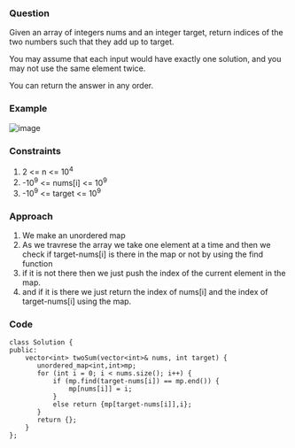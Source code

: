 **<h3>Question</h3>**

Given an array of integers nums and an integer target, return indices of the two numbers such that they add up to target.

You may assume that each input would have exactly one solution, and you may not use the same element twice.

You can return the answer in any order.

**<h3>Example</h3>**

![image](https://github.com/harshy1718/DSA-Fellowship-Problems/assets/129788726/0442d8fb-5922-4f78-a76c-f1f352717f0f)

**<h3>Constraints</h3>**

1. 2 <= n <= 10<sup>4</sup>
2. -10<sup>9</sup> <= nums[i] <= 10<sup>9</sup>
1. -10<sup>9</sup> <= target <= 10<sup>9</sup>


**<h3>Approach</h3>**

1. We make an unordered map
2. As we travrese the array we take one element at a time and then we check if target-nums[i] is there in the map or not by using the find function
3. if it is not there then we just push the index of the current element in the map.
4. and if it is there we just return the index of nums[i] and the index of target-nums[i] using the map.

**<h3>Code</h3>**

```
class Solution {
public:
    vector<int> twoSum(vector<int>& nums, int target) {
       unordered_map<int,int>mp;
       for (int i = 0; i < nums.size(); i++) {
           if (mp.find(target-nums[i]) == mp.end()) {
               mp[nums[i]] = i;
           }
           else return {mp[target-nums[i]],i};
       }
       return {};
    }
};
```
